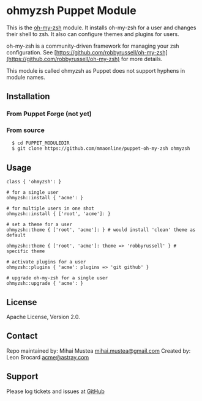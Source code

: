 # ohmyzsh Puppet Module

This is the [oh-my-zsh](https://github.com/robbyrussell/oh-my-zsh) module. It installs oh-my-zsh for a user and changes their shell to zsh. It also can configure themes and plugins for users.

oh-my-zsh is a community-driven framework for managing your zsh configuration. See [https://github.com/robbyrussell/oh-my-zsh](https://github.com/robbyrussell/oh-my-zsh) for more details.

This module is called ohmyzsh as Puppet does not support hyphens in module names.

## Installation

### From Puppet Forge (not yet)

### From source

```bash
  $ cd PUPPET_MODULEDIR
  $ git clone https://github.com/mmaonline/puppet-oh-my-zsh ohmyzsh
```

## Usage

```
class { 'ohmyzsh': }

# for a single user
ohmyzsh::install { 'acme': }

# for multiple users in one shot
ohmyzsh::install { ['root', 'acme']: }

# set a theme for a user
ohmyzsh::theme { ['root', 'acme']: } # would install 'clean' theme as default

ohmyzsh::theme { ['root', 'acme']: theme => 'robbyrussell' } # specific theme

# activate plugins for a user
ohmyzsh::plugins { 'acme': plugins => 'git github' }

# upgrade oh-my-zsh for a single user
ohmyzsh::upgrade { 'acme': }
```

License
-------

Apache License, Version 2.0.


Contact
-------
Repo maintained by: Mihai Mustea mihai.mustea@gmail.com
Created by: Leon Brocard acme@astray.com


Support
-------

Please log tickets and issues at [GitHub](https://github.com/mmaonline/puppet-oh-my-zsh)
